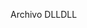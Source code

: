 <span data-ttu-id="e0f05-101">Archivo DLL</span><span class="sxs-lookup"><span data-stu-id="e0f05-101">DLL</span></span>